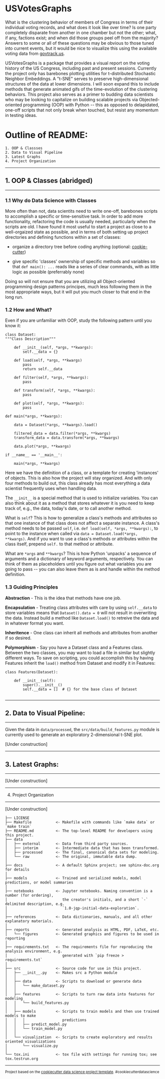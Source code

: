 # USVotesGraphs

What is the clustering behavior of members of Congress in terms of their individual voting records, and what does it look like over time? Is one
party completely disparate from another in one chamber but not the other; what, if any, factions exist; and when did those groups peel off from the majority? Answers to some or all of these questions may be obvious to those tuned into current events, but it would be nice to visualize this using the available voting data from [govtrack.us](https://www.govtrack.us/developers/data). 

USVotesGraphs is a package that provides a visual report on the voting history of the US Congress, including past and present sessions. Currently the project only has barebones plotting utilities for t-distributed Stochastic Neighbor Embeddings. A "t-SNE" serves to preserve high-dimensional structures of the data at lower dimensions. I will soon expand this to include methods that generate animated gifs of the time-evolution of the clustering behaviors. This project also serves as a primer to budding data scientists who may be looking to capitalize on building scalable projects via Objected-oriented programming (OOP) with Python -- this as opposed to delapidated, one-off scripts that not only break when touched, but resist any momentum in testing ideas. 

# Outline of README:

	1. OOP & Classses
	2. Data to Visual Pipeline
	3. Latest Graphs
	4. Project Organization
	
------------
## 1. OOP & Classes (abridged)
------------

### 1.1 Why do Data Science with Classes

More often than not, data scientits need to write one-off, barebones scripts to accomplish a specific or 
time-sensitive task. In order to add more functionality, refactoring the code is usually needed, particularly when the scripts are old. I have found it most useful to start a project as close to a well-orgaized state as possible, and in terms of both setting up project directories and defining functions within a set of classes:

* organize a directory tree before coding anything (optional: [cookie-cutter](https://github.com/audreyr/cookiecutter))

* give specific 'classes' ownership of specific methods and variables so that `def main(): ...` reads like a series of clear commands, with as little logic as possible (preferrably none)

Doing so will not ensure that you are utilizing all Object-oriented programming design patterns principes, much less following them in the most appropriate ways, but it will put you much closer to that end in the long run.

### 1.2 How and What?

Even if you are unfamiliar with OOP, study the following pattern until you know it:
```
class Dataset:
"""Class Description"""
	
	def __init__(self, *args, **kwargs):
		self.__data = {}
		
	def load(self, *args, **kwargs)
		pass
		return self.__data
		
	def filter(self, *args, **kwargs):
		pass
		
	def transform(self, *args, **kwargs):
		pass
		
	def plot(self, *args, **kwargs):
		pass
		
def main(*args, **kwargs):

	data = Dataset(*args, **kwargs).load()
	
	filtered_data = data.filter(*args, **kwargs)
	transform_data = data.transform(*args, **kwargs)
	
	data.plot(*args, **kwargs)
		
if __name__ == '__main__':
	
	main(*args, **kwargs)
```

Here we have the definition of a class, or a template for creating 'instances' of objects. This is also how the project will stay organized. And with only four methods to build out, this class already has most everything a data scientist frequently uses when handling data.

The `__init__` is a special method that is used to initialize variables. You can also think about it as a method that stores whatever it is you need to keep track of, e.g., the data, today's date, or to call another method.

What is `self`? This is how to generalize a class's methods and attributes so that one instance of that class does not affect a separate instance. A class's method needs to be passed `self`, i.e. `def load(self, *args, **kwargs):`, to point to the instance when called via `data = Dataset.load(*args, **kwargs)`. And if you want to use a class's methods or attributes within the class itself, prepend `self.` to that method or attribute.

What are `*args` and `**kwargs`? This is how Python 'unpacks' a sequence of arguments and a dictionary of keyword arguments, respectively. You can think of them as placeholders until you figure out what variables you are going to pass -- you can also leave them as is and handle within the method definition. 


### 1.3 Guiding Principles

**Abstraction** - This is the idea that methods have one job.

**Encapsulation** - Treating class attributes with care by using `self.__data` to store variables means that `Dataset().data = 0` will not result in overwriting the data. Instead build a method like `Dataset.load()` to retreive the data and in whatever format you want. 

**Inheritence** - One class can inherit all methods and attributes from another if so desired. 

**Polymorphism** - Say you have a Dataset class and a Features class. Between the two classes, you may want to load a file in similar but slightly different ways. To save on scripting, you could accomplish this by having Features inherit the `load()` method from Dataset and modify it in Features:

```
class Features(Dataset):

	def __init__(self):
		super().__init__()
		self.__data = []  # {} for the base class of Dataset
		
```


------------
## 2. Data to Visual Pipeline:
------------

Given the data in `data/processed`, the `src/data/build_features.py` module is currently used
to generate an exploratory 2-dimensional t-SNE plot.

[Under construction]

------------
## 3. Latest Graphs:
------------

[Under construction]

------------
4. Project Organization
------------

[Under construction]


    ├── LICENSE
    ├── Makefile           <- Makefile with commands like `make data` or `make train`
    ├── README.md          <- The top-level README for developers using this project.
    ├── data
    │   ├── external       <- Data from third party sources.
    │   ├── interim        <- Intermediate data that has been transformed.
    │   ├── processed      <- The final, canonical data sets for modeling.
    │   └── raw            <- The original, immutable data dump.
    │
    ├── docs               <- A default Sphinx project; see sphinx-doc.org for details
    │
    ├── models             <- Trained and serialized models, model predictions, or model summaries
    │
    ├── notebooks          <- Jupyter notebooks. Naming convention is a number (for ordering),
    │                         the creator's initials, and a short `-` delimited description, e.g.
    │                         `1.0-jqp-initial-data-exploration`.
    │
    ├── references         <- Data dictionaries, manuals, and all other explanatory materials.
    │
    ├── reports            <- Generated analysis as HTML, PDF, LaTeX, etc.
    │   └── figures        <- Generated graphics and figures to be used in reporting
    │
    ├── requirements.txt   <- The requirements file for reproducing the analysis environment, e.g.
    │                         generated with `pip freeze > requirements.txt`
    │
    ├── src                <- Source code for use in this project.
    │   ├── __init__.py    <- Makes src a Python module
    │   │
    │   ├── data           <- Scripts to download or generate data
    │   │   └── make_dataset.py
    │   │
    │   ├── features       <- Scripts to turn raw data into features for modeling
    │   │   └── build_features.py
    │   │
    │   ├── models         <- Scripts to train models and then use trained models to make
    │   │   │                 predictions
    │   │   ├── predict_model.py
    │   │   └── train_model.py
    │   │
    │   └── visualization  <- Scripts to create exploratory and results oriented visualizations
    │       └── visualize.py
    │
    └── tox.ini            <- tox file with settings for running tox; see tox.testrun.org


--------

<p><small>Project based on the <a target="_blank" href="https://drivendata.github.io/cookiecutter-data-science/">cookiecutter data science project template</a>. #cookiecutterdatascience</small></p>
